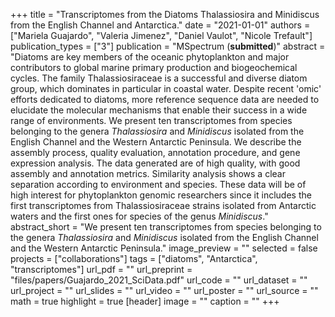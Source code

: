 +++
title = "Transcriptomes from the Diatoms Thalassiosira and Minidiscus from the English Channel and Antarctica."
date = "2021-01-01"
authors = ["Mariela Guajardo", "Valeria Jimenez", "Daniel Vaulot", "Nicole Trefault"]
publication_types = ["3"]
publication = "MSpectrum (**submitted**)"
abstract = "Diatoms are key members of the oceanic phytoplankton and major contributors to global marine primary production and biogeochemical cycles. The family Thalassiosiraceae is a successful and diverse diatom group, which dominates in particular in coastal water. Despite recent 'omic' efforts dedicated to diatoms, more reference sequence data are needed to elucidate the molecular mechanisms that enable their success in a wide range of environments. We present ten transcriptomes from species belonging to the genera _Thalassiosira_ and _Minidiscus_ isolated from the English Channel and the Western Antarctic Peninsula. We describe the assembly process, quality evaluation, annotation procedure, and gene expression analysis. The data generated are of high quality, with good assembly and annotation metrics. Similarity analysis shows a clear separation according to environment and species. These data will be of high interest for phytoplankton genomic researchers since it includes the first transcriptomes from Thalassiosiraceae strains isolated from Antarctic waters and the first ones for species of the genus _Minidiscus_."
abstract_short = "We present ten transcriptomes from species belonging to the genera _Thalassiosira_ and _Minidiscus_ isolated from the English Channel and the Western Antarctic Peninsula."
image_preview = ""
selected = false
projects = ["collaborations"]
tags = ["diatoms", "Antarctica", "transcriptomes"]
url_pdf = ""
url_preprint = "files/papers/Guajardo_2021_SciData.pdf"
url_code = ""
url_dataset = ""
url_project = ""
url_slides = ""
url_video = ""
url_poster = ""
url_source = ""
math = true
highlight = true
[header]
image = ""
caption = ""
+++
